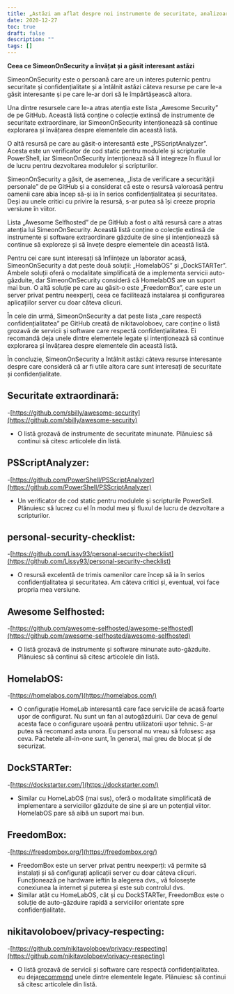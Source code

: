 ```yaml
---
title: „Astăzi am aflat despre noi instrumente de securitate, analizoare de cod static și opțiuni de servicii auto-găzduite”
date: 2020-12-27
toc: true
draft: false
description: ""
tags: []
---
```


**Ceea ce SimeonOnSecurity a învățat și a găsit interesant astăzi**

SimeonOnSecurity este o persoană care are un interes puternic pentru securitate și confidențialitate și a întâlnit astăzi câteva resurse pe care le-a găsit interesante și pe care le-ar dori să le împărtășească altora.

Una dintre resursele care le-a atras atenția este lista „Awesome Security” de pe GitHub. Această listă conține o colecție extinsă de instrumente de securitate extraordinare, iar SimeonOnSecurity intenționează să continue explorarea și învățarea despre elementele din această listă.

O altă resursă pe care au găsit-o interesantă este „PSScriptAnalyzer”. Acesta este un verificator de cod static pentru modulele și scripturile PowerShell, iar SimeonOnSecurity intenționează să îl integreze în fluxul lor de lucru pentru dezvoltarea modulelor și scripturilor.

SimeonOnSecurity a găsit, de asemenea, „lista de verificare a securității personale” de pe GitHub și a considerat că este o resursă valoroasă pentru oamenii care abia încep să-și ia în serios confidențialitatea și securitatea. Deși au unele critici cu privire la resursă, s-ar putea să își creeze propria versiune în viitor.

Lista „Awesome Selfhosted” de pe GitHub a fost o altă resursă care a atras atenția lui SimeonOnSecurity. Această listă conține o colecție extinsă de instrumente și software extraordinare găzduite de sine și intenționează să continue să exploreze și să învețe despre elementele din această listă.

Pentru cei care sunt interesați să înființeze un laborator acasă, SimeonOnSecurity a dat peste două soluții: „HomelabOS” și „DockSTARTer”. Ambele soluții oferă o modalitate simplificată de a implementa servicii auto-găzduite, dar SimeonOnSecurity consideră că HomelabOS are un suport mai bun. O altă soluție pe care au găsit-o este „FreedomBox”, care este un server privat pentru neexperți, ceea ce facilitează instalarea și configurarea aplicațiilor server cu doar câteva clicuri.

În cele din urmă, SimeonOnSecurity a dat peste lista „care respectă confidențialitatea” pe GitHub creată de nikitavoloboev, care conține o listă grozavă de servicii și software care respectă confidențialitatea. Ei recomandă deja unele dintre elementele legate și intenționează să continue explorarea și învățarea despre elementele din această listă.

În concluzie, SimeonOnSecurity a întâlnit astăzi câteva resurse interesante despre care consideră că ar fi utile altora care sunt interesați de securitate și confidențialitate.


## Securitate extraordinară:
-[https://github.com/sbilly/awesome-security](https://github.com/sbilly/awesome-security)
- O listă grozavă de instrumente de securitate minunate. Plănuiesc să continui să citesc articolele din listă.

## PSScriptAnalyzer:
-[https://github.com/PowerShell/PSScriptAnalyzer](https://github.com/PowerShell/PSScriptAnalyzer)
- Un verificator de cod static pentru modulele și scripturile PowerSell. Plănuiesc să lucrez cu el în modul meu și fluxul de lucru de dezvoltare a scripturilor.

## personal-security-checklist:
-[https://github.com/Lissy93/personal-security-checklist](https://github.com/Lissy93/personal-security-checklist)
- O resursă excelentă de trimis oamenilor care încep să ia în serios confidențialitatea și securitatea. Am câteva critici și, eventual, voi face propria mea versiune.

## Awesome Selfhosted:
-[https://github.com/awesome-selfhosted/awesome-selfhosted](https://github.com/awesome-selfhosted/awesome-selfhosted)
- O listă grozavă de instrumente și software minunate auto-găzduite. Plănuiesc să continui să citesc articolele din listă.

## HomelabOS:
-[https://homelabos.com/](https://homelabos.com/)
- O configurație HomeLab interesantă care face serviciile de acasă foarte ușor de configurat. Nu sunt un fan al autogăzduirii. Dar ceva de genul acesta face o configurare ușoară pentru utilizatorii ușor tehnic. S-ar putea să recomand asta unora. Eu personal nu vreau să folosesc așa ceva. Pachetele all-in-one sunt, în general, mai greu de blocat și de securizat.

## DockSTARTer:
-[https://dockstarter.com/](https://dockstarter.com/)
- Similar cu HomeLabOS (mai sus), oferă o modalitate simplificată de implementare a serviciilor găzduite de sine și are un potențial viitor. HomelabOS pare să aibă un suport mai bun.

## FreedomBox:
-[https://freedombox.org/](https://freedombox.org/)
- FreedomBox este un server privat pentru neexperți: vă permite să instalați și să configurați aplicații server cu doar câteva clicuri. Funcționează pe hardware ieftin la alegerea dvs., vă folosește conexiunea la internet și puterea și este sub controlul dvs.
- Similar atât cu HomeLabOS, cât și cu DockSTARTer, FreedomBox este o soluție de auto-găzduire rapidă a serviciilor orientate spre confidențialitate.

## nikitavoloboev/privacy-respecting:
-[https://github.com/nikitavoloboev/privacy-respecting](https://github.com/nikitavoloboev/privacy-respecting)
- O listă grozavă de servicii și software care respectă confidențialitatea. eu deja[recommend](https://simeononsecurity.ch/recommendations) unele dintre elementele legate. Plănuiesc să continui să citesc articolele din listă.
